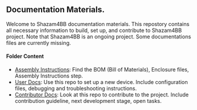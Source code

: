 ## Documentation Materials.

Welcome to Shazam4BB documentation materials. This repostory contains all necessary information to build, set up, and contribute to Shazam4BB project. Note that Shazam4BB is an ongoing project. Some documentations files are currently missing. 

#### Folder Content 
- [Assembly Instructions](https://github.com/audevuilli/Shazam4BB/tree/main/docs/Assembly%20Instructions): Find the BOM (Bill of Materials), Enclosure files, Assembly Instructions step. 
- [User Docs](https://github.com/audevuilli/Shazam4BB/tree/main/docs/User%20Docs): Use this repo to set up a new device. Include configuration files, debugging and troubleshooting instructions. 
- [Contributor Docs](https://github.com/audevuilli/Shazam4BB/tree/main/docs/Contributor%20Docs): Look at this repo to contribute to the project. Include contribution guideline, next development stage, open tasks.

